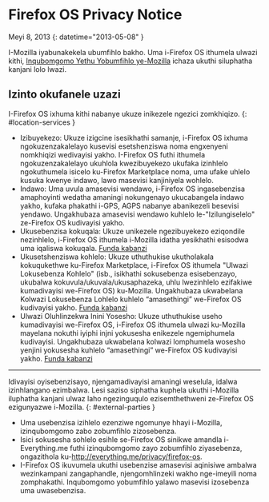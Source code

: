 # Firefox OS Privacy Notice

Meyi 8, 2013
{: datetime="2013-05-08" }

I-Mozilla iyabunakekela ubumfihlo bakho. Uma i-Firefox OS ithumela ulwazi kithi, [Inqubomgomo Yethu Yobumfihlo ye-Mozilla](https://www.mozilla.org/privacy/) ichaza ukuthi siluphatha kanjani lolo lwazi.

## Izinto okufanele uzazi

I-Firefox OS ixhuma kithi nabanye ukuze inikezele ngezici zomkhiqizo.
{: #location-services }

* Izibuyekezo: Ukuze izigcine isesikhathi samanje, i-Firefox OS ixhuma ngokuzenzakalelayo kusevisi esetshenziswa noma engxenyeni nomkhiqizi wedivayisi yakho. I-Firefox OS futhi ithumela ngokuzenzakalelayo ukuhlola kwezibuyekezo ukufaka izinhlelo ngokuthumela isicelo ku-Firefox Marketplace noma, uma ufake uhlelo kusuka kwenye indawo, lawo masevisi kanjiniyela wohlelo.
* Indawo: Uma uvula amasevisi wendawo, i-Firefox OS ingasebenzisa amaphoyinti wedatha amaningi nokungenayo ukucabangela indawo yakho, kufaka phakathi i-GPS, AGPS nabanye abanikezeli besevisi yendawo. Ungakhubaza amasevisi wendawo kuhlelo le-"Izilungiselelo" ze-Firefox OS kudivayisi yakho.
* Ukusebenzisa kokuqala: Ukuze unikezele ngezibuyekezo eziqondile nezinhlelo, i-Firefox OS ithumela i-Mozilla idatha yesikhathi esisodwa uma iqaliswa kokuqala. [Funda kabanzi](https://wiki.mozilla.org/FirefoxOS/Metrics)
* Ukusetshenziswa kohlelo: Ukuze uthuthukise ukutholakala kokuqukethwe ku-Firefox Marketplace, i-Firefox OS ithumela "Ulwazi Lokusebenza Kohlelo" (isb., isikhathi sokusebenza esisebenzayo, ukubalwa kokuvula/ukuvala/ukusaphazeka, uhlu lwezinhlelo ezifakiwe kumadivayisi we-Firefox OS) ku-Mozilla. Ungakhubaza ukwabelana Kolwazi Lokusebenza Lohlelo kuhlelo “amasethingi” we-Firefox OS kudivayisi yakho. [Funda kabanzi](https://wiki.mozilla.org/FirefoxOS/Metrics/App_Usage)
* Ulwazi Oluhlinzekwa Inini Yosesho: Ukuze uthuthukise useho kumadivayisi we-Firefox OS, i-Firefox OS ithumela ulwazi ku-Mozilla mayelana nokuthi iyiphi injni yokusesha enikezele ngemiphumela kudivayisi. Ungakhubaza ukwabelana kolwazi lomphumela wosesho yenjini yokusesha kuhlelo “amasethingi” we-Firefox OS kudivayisi yakho. [Funda kabanzi](https://wiki.mozilla.org/FirefoxOS/Metrics/App_Usage)

---------------------------------------

Idivayisi oyisebenzisayo, njengamadivayisi amaningi weselula, idalwa izinhlangano ezimbalwa. Lesi saziso siphatha kuphela ukuthi i-Mozilla iluphatha kanjani ulwaz laho ngezinguqulo ezisemthethweni ze-Firefox OS ezigunyazwe i-Mozilla.
{: #external-parties }

* Uma usebenzisa izihlelo ezenziwe ngomunye hhayi i-Mozilla, izinqubomgomo zabo zobumfihlo zizosebenza.
* Isici sokusesha sohlelo esihle se-Firefox OS sinikwe amandla i-Everything.me futhi izinqubomgomo zayo zobumfihlo ziyasebenza, ongazithola ku-<http://everything.me/privacy/firefox-os>.
* I-Firefox OS ikuvumela ukuthi usebenzise amasevisi aqinisiwe ambalwa wezinkampani zangaphandle, njengomhlinzeki wakho nge-imeyili noma zomphakathi.  Inqubomgomo yobumfihlo yalawo masevisi izosebenza uma uwasebenzisa.
